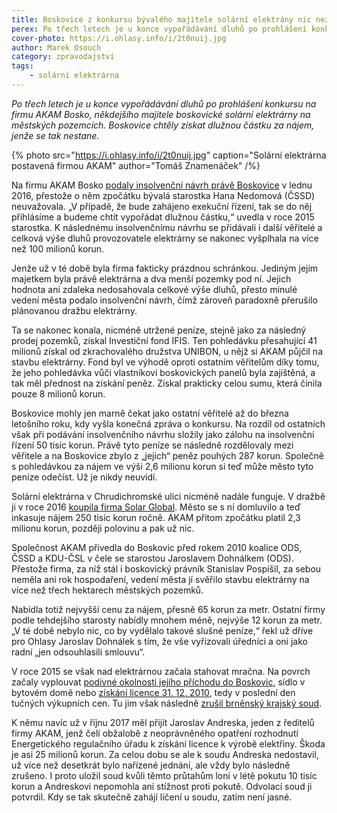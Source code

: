 ```yaml
---
title: Boskovice z konkursu bývalého majitele solární elektrány nic nezískaly, naopak prodělaly
perex: Po třech letech je u konce vypořádávání dluhů po prohlášení konkursu na firmu AKAM Bosko.
cover-photo: https://i.ohlasy.info/i/2t0nuij.jpg
author: Marek Osouch
category: zpravodajství
tags:
    - solární elektrárna
---
```


*Po třech letech je u konce vypořádávání dluhů po prohlášení konkursu na firmu AKAM Bosko, někdejšího majitele boskovické solární elektrárny na městských pozemcích. Boskovice chtěly získat dlužnou částku za nájem, jenže se tak nestane.*

{% photo src="https://i.ohlasy.info/i/2t0nuij.jpg" caption="Solární elektrárna postavená firmou AKAM" author="Tomáš Znamenáček" /%}

Na firmu AKAM Bosko [podaly insolvenční návrh právě Boskovice](http://www.ohlasy.info/clanky/2016/05/insolvence-akam.html) v lednu 2016, přestože o něm zpočátku bývalá starostka Hana Nedomová (ČSSD) neuvažovala. „V případě, že bude zahájeno exekuční řízení, tak se do něj přihlásíme a budeme chtít vypořádat dlužnou částku,“ uvedla v roce 2015 starostka. K následnému insolvenčnímu návrhu se přidávali i další věřitelé a celková výše dluhů provozovatele elektrárny se nakonec vyšplhala na více než 100 milionů korun.

Jenže už v té době byla firma fakticky prázdnou schránkou. Jediným jejím majetkem byla právě elektrárna a dva menší pozemky pod ní. Jejich hodnota ani zdaleka nedosahovala celkové výše dluhů, přesto minulé vedení města podalo insolvenční návrh, čímž zároveň paradoxně přerušilo plánovanou dražbu elektrárny.

Ta se nakonec konala, nicméně utržené peníze, stejně jako za následný prodej pozemků, získal Investiční fond IFIS. Ten pohledávku přesahující 41 milionů získal od zkrachovalého družstva UNIBON, u nějž si AKAM půjčil na stavbu elektrárny. Fond byl ve výhodě oproti ostatním věřitelům díky tomu, že jeho pohledávka vůči vlastníkovi boskovických panelů byla zajištěná, a tak měl přednost na získání peněz. Získal prakticky celou sumu, která činila pouze 8 milionů korun.

Boskovice mohly jen marně čekat jako ostatní věřitelé až do března letošního roku, kdy vyšla konečná zpráva o konkursu. Na rozdíl od ostatních však při podávání insolvenčního návrhu složily jako zálohu na insolvenční řízení 50 tisíc korun. Právě tyto peníze se následně rozdělovaly mezi věřitele a na Boskovice zbylo z „jejich“ peněz pouhých 287 korun. Společně s pohledávkou za nájem ve výši 2,6 milionu korun si teď může město tyto peníze odečíst. Už je nikdy neuvidí.

Solární elektrárna v Chrudichromské ulici nicméně nadále funguje. V dražbě ji v roce 2016 [koupila firma Solar Global](http://www.ohlasy.info/clanky/2016/03/elektrarna-koupena.html). Město se s ní domluvilo a teď inkasuje nájem 250 tisíc korun ročně. AKAM přitom zpočátku platil 2,3 milionu korun, později polovinu a pak už nic.

Společnost AKAM přivedla do Boskovic před rokem 2010 koalice ODS, ČSSD a KDU-ČSL v čele se starostou Jaroslavem Dohnálkem (ODS). Přestože firma, za níž stál i boskovický právník Stanislav Pospíšil, za sebou neměla ani rok hospodaření, vedení města jí svěřilo stavbu elektrárny na více než třech hektarech městských pozemků. 

Nabídla totiž nejvyšší cenu za nájem, přesně 65 korun za metr. Ostatní firmy podle tehdejšího starosty nabídly mnohem méně, nejvýše 12 korun za metr. „V té době nebylo nic, co by vydělalo takové slušné peníze,“ řekl už dříve pro Ohlasy Jaroslav Dohnálek s tím, že vše vyřizovali úředníci a oni jako radní „jen odsouhlasili smlouvu“.

V roce 2015 se však nad elektrárnou začala stahovat mračna. Na povrch začaly vyplouvat [podivné okolnosti jejího příchodu do Boskovic](http://www.ohlasy.info/clanky/2015/04/solarni-elektrarna.html), sídlo v bytovém domě nebo [získání licence 31. 12. 2010](http://www.ohlasy.info/clanky/2015/04/solarni-licence.html), tedy v poslední den tučných výkupních cen. Tu jim však následně [zrušil brněnský krajský soud](http://www.ohlasy.info/clanky/2015/05/akam-bez-licence.html).

K němu navíc už v říjnu 2017 měl přijít Jaroslav Andreska, jeden z ředitelů firmy AKAM, jenž čelí obžalobě z neoprávněného opatření rozhodnutí Energetického regulačního úřadu k získání licence k výrobě elektřiny. Škoda je asi 25 milionů korun. Za celou dobu se ale k soudu Andreska nedostavil, už více než desetkrát bylo nařízené jednání, ale vždy bylo následně zrušeno. I proto uložil soud kvůli těmto průtahům loni v létě pokutu 10 tisíc korun a Andreskovi nepomohla ani stížnost proti pokutě. Odvolací soud ji potvrdil. Kdy se tak skutečně zahájí líčení u soudu, zatím není jasné.
